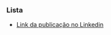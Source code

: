 ### Lista

- [Link da publicação no Linkedin](https://www.linkedin.com/posts/igor-moreira-65941415b_fala-pessoal-quero-compartilhar-com-voc%C3%AAs-activity-7171456340400304128-2FiN?utm_source=share&utm_medium=member_desktop)